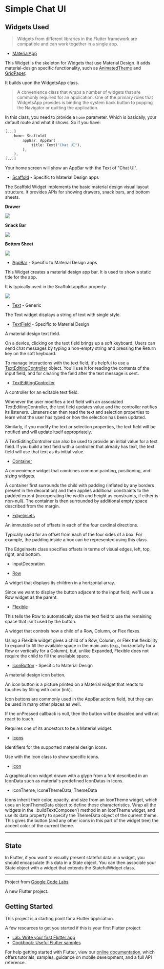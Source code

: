 # Simple Chat UI

## Widgets Used

> Widgets from different libraries in the Flutter framework are compatible and can work together in a single app.

- [MaterialApp](http://docs.flutter.io/flutter/material/MaterialApp/MaterialApp.html)

This Widget is the skeleton for Widgets that use Material Design. It adds material-design specific functionality, such as [AnimatedTheme](https://docs.flutter.io/flutter/material/AnimatedTheme-class.html) and [GridPaper](https://docs.flutter.io/flutter/widgets/GridPaper-class.html).

It builds upon the WidgetsApp class.

> A convenience class that wraps a number of widgets that are commonly required for an application. One of the primary roles that WidgetsApp provides is binding the system back button to popping the Navigator or quitting the application.

In this class, you need to provide a `home` parameter. Which is basically, your default route and what it shows.
So if you have:

```dart
[...]
    home: Scaffold(
        appBar: AppBar(
            title: Text("Chat UI"),
        ),
    ),
[...]
```

Your home screen will show an AppBar with the Text of "Chat UI".

- [Scaffold](https://docs.flutter.io/flutter/material/Scaffold-class.html) - Specific to Material Design apps

The Scaffold Widget implements the basic material design visual layout structure. It provides APIs for showing drawers, snack bars, and bottom sheets.

**Drawer**

![](http://i63.tinypic.com/30u7kt1.png)

**Snack Bar**

![](http://i64.tinypic.com/264588w.png)

**Bottom Sheet**

![](http://i64.tinypic.com/29kqc86.png)

- [AppBar](http://docs.flutter.io/flutter/material/AppBar/AppBar.html) - Specific to Material Design apps

This Widget creates a material design app bar. It is used to show a static title for the app.

It is typically used in the Scaffold.appBar property.

![](http://i63.tinypic.com/2lo25vn.png)

- [Text](https://docs.flutter.io/flutter/widgets/Text-class.html) - Generic

The Text widget displays a string of text with single style.

- [TextField](http://docs.flutter.io/flutter/material/TextField-class.html) - Specific to Material Design

A material design text field.

On a device, clicking on the text field brings up a soft keyboard. Users can send chat messages by typing a non-empty string and pressing the Return key on the soft keyboard.

To manage interactions with the text field, it's helpful to use a [TextEditingController](https://docs.flutter.io/flutter/widgets/TextEditingController-class.html) object. You'll use it for reading the contents of the input field, and for clearing the field after the text message is sent.

- [TextEditingController](https://docs.flutter.io/flutter/widgets/TextEditingController-class.html)

A controller for an editable text field.

Whenever the user modifies a text field with an associated TextEditingController, the text field updates value and the controller notifies its listeners. Listeners can then read the text and selection properties to learn what the user has typed or how the selection has been updated.

Similarly, if you modify the text or selection properties, the text field will be notified and will update itself appropriately.

A TextEditingController can also be used to provide an initial value for a text field. If you build a text field with a controller that already has text, the text field will use that text as its initial value.

- [Container](https://docs.flutter.io/flutter/widgets/Container-class.html)

A convenience widget that combines common painting, positioning, and sizing widgets.

A container first surrounds the child with padding (inflated by any borders present in the decoration) and then applies additional constraints to the padded extent (incorporating the width and height as constraints, if either is non-null). The container is then surrounded by additional empty space described from the margin.

- [EdgeInsets](https://docs.flutter.io/flutter/painting/EdgeInsets-class.html)

An immutable set of offsets in each of the four cardinal directions.

Typically used for an offset from each of the four sides of a box. For example, the padding inside a box can be represented using this class.

The EdgeInsets class specifies offsets in terms of visual edges, left, top, right, and bottom.

- InputDecoration

- [Row](https://docs.flutter.io/flutter/widgets/Row-class.html)

A widget that displays its children in a horizontal array.

Since we want to display the button adjacent to the input field, we'll use a Row widget as the parent.

- [Flexible](https://docs.flutter.io/flutter/widgets/Flexible-class.html)

This tells the Row to automatically size the text field to use the remaining space that isn't used by the button.

A widget that controls how a child of a Row, Column, or Flex flexes.

Using a Flexible widget gives a child of a Row, Column, or Flex the flexibility to expand to fill the available space in the main axis (e.g., horizontally for a Row or vertically for a Column), but, unlike Expanded, Flexible does not require the child to fill the available space.

- [IconButton](http://docs.flutter.io/flutter/material/IconButton-class.html) - Specific to Material Design

A material design icon button.

An icon button is a picture printed on a Material widget that reacts to touches by filling with color (ink).

Icon buttons are commonly used in the AppBar.actions field, but they can be used in many other places as well.

If the onPressed callback is null, then the button will be disabled and will not react to touch.

Requires one of its ancestors to be a Material widget.

- [Icons](https://docs.flutter.io/flutter/material/Icons-class.html)

Identifiers for the supported material design icons.

Use with the Icon class to show specific icons.

- [Icon](https://docs.flutter.io/flutter/widgets/Icon-class.html)

A graphical icon widget drawn with a glyph from a font described in an IconData such as material's predefined IconDatas in Icons.

- IconTheme, IconeThemeData, ThemeData

Icons inherit their color, opacity, and size from an IconTheme widget, which uses an IconThemeData object to define these characteristics. Wrap all the widgets in the _buildTextComposer() method in an IconTheme widget, and use its data property to specify the ThemeData object of the current theme. This gives the button (and any other icons in this part of the widget tree) the accent color of the current theme.



---

## State

In Flutter, if you want to visually present stateful data in a widget, you should encapsulate this data in a State object. You can then associate your State object with a widget that extends the StatefulWidget class.

---

Project from [Google Code Labs](https://codelabs.developers.google.com/codelabs/flutter/#3)

A new Flutter project.

## Getting Started

This project is a starting point for a Flutter application.

A few resources to get you started if this is your first Flutter project:

- [Lab: Write your first Flutter app](https://flutter.io/docs/get-started/codelab)
- [Cookbook: Useful Flutter samples](https://flutter.io/docs/cookbook)

For help getting started with Flutter, view our
[online documentation](https://flutter.io/docs), which offers tutorials,
samples, guidance on mobile development, and a full API reference.

